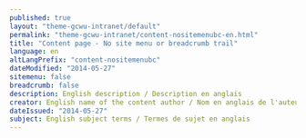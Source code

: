 ```yaml
---
published: true
layout: "theme-gcwu-intranet/default"
permalink: "theme-gcwu-intranet/content-nositemenubc-en.html"
title: "Content page - No site menu or breadcrumb trail"
language: en
altLangPrefix: "content-nositemenubc"
dateModified: "2014-05-27"
sitemenu: false
breadcrumb: false
description: English description / Description en anglais
creator: English name of the content author / Nom en anglais de l'auteur du contenu
dateIssued: "2014-05-27"
subject: English subject terms / Termes de sujet en anglais
---
```


